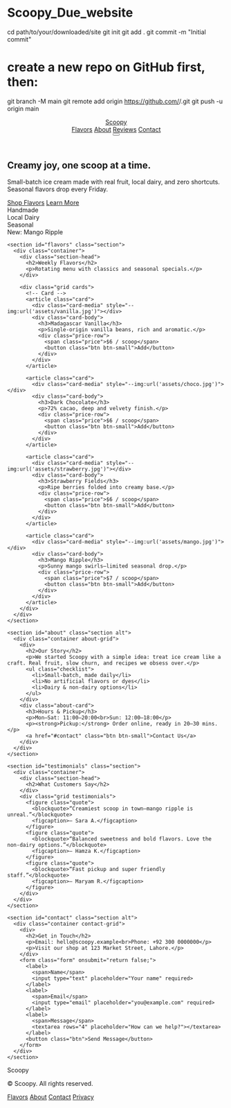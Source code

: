 # Scoopy_Due_website
cd path/to/your/downloaded/site
git init
git add .
git commit -m "Initial commit"
# create a new repo on GitHub first, then:
git branch -M main
git remote add origin https://github.com/<your-username>/<repo-name>.git
git push -u origin main
<!doctype html>
<html lang="en">
<head>
  <meta charset="utf-8" />
  <meta name="viewport" content="width=device-width, initial-scale=1" />
  <title>Scoopy — Handmade Ice Cream</title>
  <meta name="description" content="Handmade small-batch ice cream. Seasonal flavors, real ingredients." />
  <link rel="preconnect" href="https://fonts.googleapis.com">
  <link rel="preconnect" href="https://fonts.gstatic.com" crossorigin>
  <link href="https://fonts.googleapis.com/css2?family=Inter:wght@400;600;800&display=swap" rel="stylesheet">
  <link rel="stylesheet" href="styles.css" />
</head>
<body>
  <header class="site-header">
    <div class="container nav">
      <a class="brand" href="#">Scoopy</a>
      <nav class="nav-links" id="navLinks">
        <a href="#flavors">Flavors</a>
        <a href="#about">About</a>
        <a href="#testimonials">Reviews</a>
        <a href="#contact" class="btn btn-small">Contact</a>
      </nav>
      <button class="hamburger" id="hamburger" aria-label="Menu" aria-expanded="false">
        <span></span><span></span><span></span>
      </button>
    </div>
  </header>

  <main>
    <section class="hero">
      <div class="container hero-grid">
        <div class="hero-copy">
          <h1>Creamy joy, <span class="highlight">one scoop</span> at a time.</h1>
          <p>Small-batch ice cream made with real fruit, local dairy, and zero shortcuts. Seasonal flavors drop every Friday.</p>
          <div class="cta-row">
            <a href="#flavors" class="btn">Shop Flavors</a>
            <a href="#about" class="btn btn-ghost">Learn More</a>
          </div>
          <div class="badges">
            <div class="badge">Handmade</div>
            <div class="badge">Local Dairy</div>
            <div class="badge">Seasonal</div>
          </div>
        </div>
        <div class="hero-media">
          <div class="hero-card">
            <div class="scoop"></div>
            <div class="hero-note">New: Mango Ripple</div>
          </div>
        </div>
      </div>
    </section>

    <section id="flavors" class="section">
      <div class="container">
        <div class="section-head">
          <h2>Weekly Flavors</h2>
          <p>Rotating menu with classics and seasonal specials.</p>
        </div>

        <div class="grid cards">
          <!-- Card -->
          <article class="card">
            <div class="card-media" style="--img:url('assets/vanilla.jpg')"></div>
            <div class="card-body">
              <h3>Madagascar Vanilla</h3>
              <p>Single-origin vanilla beans, rich and aromatic.</p>
              <div class="price-row">
                <span class="price">$6 / scoop</span>
                <button class="btn btn-small">Add</button>
              </div>
            </div>
          </article>

          <article class="card">
            <div class="card-media" style="--img:url('assets/choco.jpg')"></div>
            <div class="card-body">
              <h3>Dark Chocolate</h3>
              <p>72% cacao, deep and velvety finish.</p>
              <div class="price-row">
                <span class="price">$6 / scoop</span>
                <button class="btn btn-small">Add</button>
              </div>
            </div>
          </article>

          <article class="card">
            <div class="card-media" style="--img:url('assets/strawberry.jpg')"></div>
            <div class="card-body">
              <h3>Strawberry Fields</h3>
              <p>Ripe berries folded into creamy base.</p>
              <div class="price-row">
                <span class="price">$6 / scoop</span>
                <button class="btn btn-small">Add</button>
              </div>
            </div>
          </article>

          <article class="card">
            <div class="card-media" style="--img:url('assets/mango.jpg')"></div>
            <div class="card-body">
              <h3>Mango Ripple</h3>
              <p>Sunny mango swirls—limited seasonal drop.</p>
              <div class="price-row">
                <span class="price">$7 / scoop</span>
                <button class="btn btn-small">Add</button>
              </div>
            </div>
          </article>
        </div>
      </div>
    </section>

    <section id="about" class="section alt">
      <div class="container about-grid">
        <div>
          <h2>Our Story</h2>
          <p>We started Scoopy with a simple idea: treat ice cream like a craft. Real fruit, slow churn, and recipes we obsess over.</p>
          <ul class="checklist">
            <li>Small-batch, made daily</li>
            <li>No artificial flavors or dyes</li>
            <li>Dairy & non-dairy options</li>
          </ul>
        </div>
        <div class="about-card">
          <h3>Hours & Pickup</h3>
          <p>Mon–Sat: 11:00–20:00<br>Sun: 12:00–18:00</p>
          <p><strong>Pickup:</strong> Order online, ready in 20–30 mins.</p>
          <a href="#contact" class="btn btn-small">Contact Us</a>
        </div>
      </div>
    </section>

    <section id="testimonials" class="section">
      <div class="container">
        <div class="section-head">
          <h2>What Customers Say</h2>
        </div>
        <div class="grid testimonials">
          <figure class="quote">
            <blockquote>“Creamiest scoop in town—mango ripple is unreal.”</blockquote>
            <figcaption>— Sara A.</figcaption>
          </figure>
          <figure class="quote">
            <blockquote>“Balanced sweetness and bold flavors. Love the non-dairy options.”</blockquote>
            <figcaption>— Hamza K.</figcaption>
          </figure>
          <figure class="quote">
            <blockquote>“Fast pickup and super friendly staff.”</blockquote>
            <figcaption>— Maryam R.</figcaption>
          </figure>
        </div>
      </div>
    </section>

    <section id="contact" class="section alt">
      <div class="container contact-grid">
        <div>
          <h2>Get in Touch</h2>
          <p>Email: hello@scoopy.example<br>Phone: +92 300 0000000</p>
          <p>Visit our shop at 123 Market Street, Lahore.</p>
        </div>
        <form class="form" onsubmit="return false;">
          <label>
            <span>Name</span>
            <input type="text" placeholder="Your name" required>
          </label>
          <label>
            <span>Email</span>
            <input type="email" placeholder="you@example.com" required>
          </label>
          <label>
            <span>Message</span>
            <textarea rows="4" placeholder="How can we help?"></textarea>
          </label>
          <button class="btn">Send Message</button>
        </form>
      </div>
    </section>
  </main>

  <footer class="site-footer">
    <div class="container footer-grid">
      <div>
        <div class="brand">Scoopy</div>
        <p class="muted">© <span id="year"></span> Scoopy. All rights reserved.</p>
      </div>
      <div class="footer-links">
        <a href="#flavors">Flavors</a>
        <a href="#about">About</a>
        <a href="#contact">Contact</a>
        <a href="#" aria-disabled="true">Privacy</a>
      </div>
    </div>
  </footer>

  <script src="script.js"></script>
</body>
</html>
